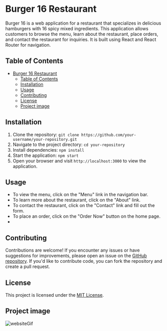 # Burger 16 Restaurant
Burger 16 is a web application for a restaurant that specializes in delicious hamburgers with 16 spicy mixed ingredients. This application allows customers to browse the menu, learn about the restaurant, place orders, and contact the restaurant for inquiries. It is built using React and React Router for navigation.
## Table of Contents

- [Burger 16 Restaurant](#burger-16-restaurant)
  - [Table of Contents](#table-of-contents)
  - [Installation](#installation)
  - [Usage](#usage)
  - [Contributing](#contributing)
  - [License](#license)
  - [Project image](#project-image)

## Installation

1. Clone the repository: `git clone https://github.com/your-username/your-repository.git`
2. Navigate to the project directory: `cd your-repository`
3. Install dependencies: `npm install`
4. Start the application: `npm start`
5. Open your browser and visit `http://localhost:3000` to view the application.

## Usage

- To view the menu, click on the "Menu" link in the navigation bar.
- To learn more about the restaurant, click on the "About" link.
- To contact the restaurant, click on the "Contact" link and fill out the form.
- To place an order, click on the "Order Now" button on the home page.
- 
## Contributing

Contributions are welcome! If you encounter any issues or have suggestions for improvements, please open an issue on the [GitHub repository](https://github.com/your-username/your-repository/issues). If you'd like to contribute code, you can fork the repository and create a pull request.

## License

This project is licensed under the [MIT License](https://opensource.org/licenses/MIT).

## Project image

![websiteGif]('/src/assets/restaurantwebsite.gif')


